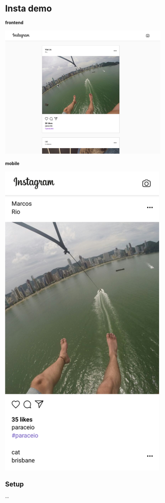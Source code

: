 # Insta demo

#### frontend
<a href="https://github.com/marcosrjjunior/insta"><img src="https://raw.githubusercontent.com/marcosrjjunior/insta/master/instademo.png" alt="instademo"></a>

#### mobile
<a href="https://github.com/marcosrjjunior/insta"><img style="text-align: text-center;" width="500" src="https://raw.githubusercontent.com/marcosrjjunior/insta/master/instademomobile.png" alt="instademomobile"></a>

## Setup
...